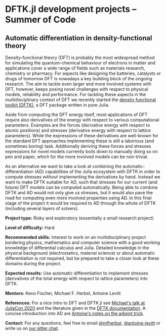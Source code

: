 # DFTK.jl development projects – Summer of Code

## Automatic differentiation in density-functional theory

Density-functional theory (DFT) is probably the most widespread method
for simulating the quantum-chemical behaviour of electrons in matter
and applications cover a wide range of fields such as materials
research, chemistry or pharmacy. For aspects like designing the
batteries, catalysts or drugs of tomorrow DFT is nowadays a key
building block of the ongoing research. The aim to tackle even larger
and more involved systems with DFT, however, keeps posing novel
challenges with respect to physical models, reliability and
performance. For tackling these aspects in the multidisciplinary
context of DFT we recently started the [density functional toolkit
(DFTK)](https://dftk.org), a DFT package written in pure Julia.

Aside from computing the DFT energy itself, most applications of DFT
require also derivatives of the energy with respect to various
computational parameters. Examples are the forces (derivative energy
with respect to atomic positions) and stresses (derivative energy with
respect to lattice parameters). While the expressions of these
derivatives are well-known for the standard DFT approaches implementing
these is still a laborious (and sometimes boring) task. Additionally
deriving these forces and stresses expressions for novel models
currently boils down to manually doing so on pen and paper, which for
the more involved models can be non-trivial.

As an alternative we want to take a look at combining the
automatic-differentiation (AD) capabilities of the Julia ecosystem with
DFTK in order to compute stresses without implementing the derivatives
by hand. Instead we want to make DFTK suitable for AD, such that stresses
for our current (and future) DFT models can be computed automatically.
Being able to combine DFTK and AD would not only give us stresses,
but it would also pave the road for computing even more involved properties
using AD. In this final stage of the project it would be required to
AD through the whole of DFTK (including several layers of solvers).

**Project type:** Risky and exploratory (essentially a small research project)

**Level of difficulty:** Hard

**Recommended skills:** Interest to work on an multidisciplinary project
bordering physics, mathematics and computer science with a good
working knowledge of differential calculus and Julia.
Detailed knowledge in the physical background (electrostatics, material science)
or about automatic differentiation is not required,
but be prepared to take a closer look at these domains during the project.

**Expected results:** Use automatic differentiation to implement
stresses (derivatives of the total energy with respect to lattice
parameters) into DFTK.

**Mentors:** Keno Fischer, Michael F. Herbst, Antoine Levitt

**References:** For a nice intro to DFT and DFTK.jl see [Michael's talk
at JuliaCon 2020](https://www.youtube.com/watch?v=-RomkxjlIcQ) and the
literature given in the [DFTK
documentation](https://docs.dftk.org/stable/guide/density_functional_theory/).
A concise introduction into AD are [Antoine's notes on the adjoint
trick](http://antoine.levitt.fr/adjoint.pdf).

**Contact:** For any questions, feel free to email
[@mfherbst](https://github.com/mfherbst), [@antoine-levitt](https://github.com/antoine-levitt)
or write us on [our gitter chat](https://gitter.im/DFTK-jl/community).
